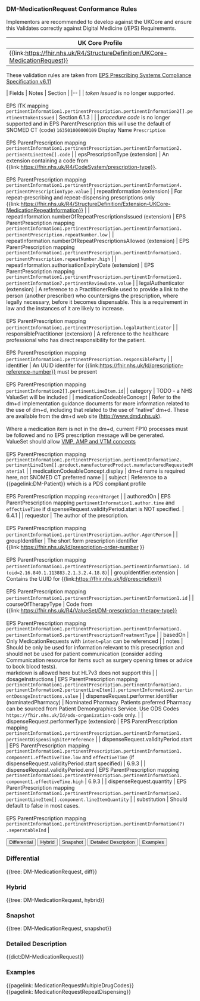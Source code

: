### DM-MedicationRequest Conformance Rules

Implementors are recommended to develop against the UKCore and ensure this Validates correctly against Digital Medicine (/EPS) Requirements. 

| UK Core Profile | 
|--
| {{link:https://fhir.nhs.uk/R4/StructureDefinition/UKCore-MedicationRequest}}  |


These validation rules are taken from [EPS Prescribing Systems Compliance Specification v6.11](https://digital.nhs.uk/binaries/content/assets/website-assets/services/electronic-prescription-service/eps-prescribing-system-mvp/eps-prescribing-systems-compliance-specification-v6_11.pdf)



| Fields | Notes | Section |
|--
|  | *token issued* is no longer supported. <br><br> EPS ITK mapping `pertinentInformation1.pertinentPrescription.pertinentInformation2[].pertinentTokenIssued` | Section 6.1.3 |
|  | *procedure code* is no longer supported and in EPS ParentPrescription this will use the default of SNOMED CT (code) `163501000000109` Display Name `Prescription` <br><br> EPS ParentPrescription mapping `pertinentInformation1.pertinentPrescription.pertinentInformation2.` `pertinentLineItem[].code` | 
| epsPrescriptionType (extension) | An extension containing a code from {{link:https://fhir.nhs.uk/R4/CodeSystem/prescription-type}}. <br><br> EPS ParentPrescription mapping `pertinentInformation1.pertinentPrescription.pertinentInformation4.` `pertinentPrescriptionType.value` |
| repeatInformation (extension) | For repeat-prescribing and repeat-dispensing prescriptions only {{link:https://fhir.nhs.uk/R4/StructureDefinition/Extension-UKCore-MedicationRepeatInformation}} |
| repeatInformation.numberOfRepeatPrescriptionsIssued (extension) |  EPS ParentPrescription mapping `pertinentInformation1.pertinentPrescription.pertinentInformation1.` `pertinentPrescription.repeatNumber.low`  |
| repeatInformation.numberOfRepeatPrescriptionsAllowed (extension) |  EPS ParentPrescription mapping `pertinentInformation1.pertinentPrescription.pertinentInformation1.` `pertinentPrescription.repeatNumber.high` |
| repeatInformation.authorisationExpiryDate (extension) | EPS ParentPrescription mapping  `pertinentInformation1.pertinentPrescription.pertinentInformation1.` `pertinentInformation7.pertinentReviewDate.value` |
| legalAuthenticator (extension) | A reference to a PractitionerRole used to provide a link to the person (another prescriber) who countersigns the prescription, where legally necessary, before it becomes dispensable. This is a requirement in law and the instances of it are likely to increase. <br><br> EPS ParentPrescription mapping `pertinentInformation1.pertinentPrescription.legalAuthenticator` | 
| responsiblePractitioner (extension) | A reference to the healthcare professional who has direct responsibility for the patient. <br><br> EPS ParentPrescription mapping `pertinentInformation1.pertinentPrescription.responsibleParty` |
| identifier | An UUID identifer for {{link:https://fhir.nhs.uk/Id/prescription-reference-number}} must be present <br><br> EPS ParentPrescription mapping `pertinentInformation2[].pertinentLineItem.id`|
| category | TODO - a NHS ValueSet will be included |
| medicationCodeableConcept | Refer to the dm+d implementation guidance documents for more information related to the use of dm+d, including that related to the use of “native” dm+d. These are available from the dm+d web site (http://www.dmd.nhs.uk). <br> <br> Where a medication item is not in the dm+d, current FP10 processes must be followed and no EPS prescription message will be generated. <br> ValueSet should allow [VMP, AMP and VTM concepts](link:https://developer.nhs.uk/apis/dose-syntax-implementation-1-3-2-alpha/#fast-healthcare-interoperability-resources-fhir-and-interopen)  <br><br> EPS ParentPrescription mapping `pertinentInformation1.pertinentPrescription.pertinentInformation2.` `pertinentLineItem[].product.manufacturedProduct.manufacturedRequestedMaterial` |
| medicationCodeableConcept.display | dm+d name is required here, not SNOMED CT preferred name |
| subject | Reference to a {{pagelink:DM-Patient}} which is a PDS compliant profile <br><br> EPS ParentPrescription mapping `recordTarget` |
| authoredOn | EPS ParentPrescription mapping `pertinentInformation1.author.time` and `effectiveTime` if  dispenseRequest.validityPeriod.start is NOT specified. | 6.4.1 |
| requestor | The author of the prescription.  <br><br> EPS ParentPrescription mapping `pertinentInformation1.pertinentPrescription.author.AgentPerson` |
| groupIdentifier | The short form prescription identifier {{link:https://fhir.nhs.uk/Id/prescription-order-number }}  <br><br> EPS ParentPrescription mapping `pertinentInformation1.pertinentPrescription.pertinentInformation1.` `id (oid=2.16.840.1.113883.2.1.3.2.4.18.8)`| 
| groupIdentifier.extension | Contains the UUID for {{link:https://fhir.nhs.uk/Id/prescription}}  <br><br> EPS ParentPrescription mapping `pertinentInformation1.pertinentPrescription.pertinentInformation1.id` | 
| courseOfTherapyType | Code from {{link:https://fhir.nhs.uk/R4/ValueSet/DM-prescription-therapy-type}} <br><br> EPS ParentPrescription mapping `pertinentInformation1.pertinentPrescription.pertinentInformation1.` `pertinentInformation5.pertinentPrescriptionTreatmentType` |
| basedOn | Only MedicationRequests with `intent=plan` can be referenced  | 
| notes | Should be only be used for information relevant to this presecription and should not be used for patient communication (consider adding Communication resource for items such as surgery opening times or advice to book blood tests). <br> markdown is allowed here but HL7v3 does not support this |
| dosageInstructions | EPS ParentPrescription mapping `pertinentInformation1.pertinentPrescription.pertinentInformation1.` `pertinentInformation2.pertinentLineItem[].pertinentInformation2.pertinentDosageInstructions.value` |
| dispenseRequest.performer.identifier (nominatedPharmacy) | Nominated Pharmacy. Patients preferred Pharmacy can be sourced from Patient Demongraphics Service. Use ODS Codes `https://fhir.nhs.uk/Id/ods-organization-code` only. |
| dispenseRequest.performerType (extension) | EPS ParentPrescription mapping `pertinentInformation1.pertinentPrescription.pertinentInformation1.` `pertinentDispensingSitePreference` |
| dispenseRequest.validityPeriod.start | EPS ParentPrescription mapping `pertinentInformation1.pertinentPrescription.pertinentInformation1.` `component1.effectiveTime.low` and `effectiveTime` (if dispenseRequest.validityPeriod.start specified) | 6.9.3 |
| dispenseRequest.validityPeriod.end | EPS ParentPrescription mapping `pertinentInformation1.pertinentPrescription.pertinentInformation1.` `component1.effectiveTime.high` | 6.9.3 |
| dispenseRequest.quantity | EPS ParentPrescription mapping `pertinentInformation1.pertinentPrescription.pertinentInformation2.` `pertinentLineItem[].component.lineItemQuantity` |
| substitution | Should default to false in most cases. <br><br> EPS ParentPrescription mapping `pertinentInformation1.pertinentPrescription.pertinentInformation(?)` `.seperatableInd` |



<div class="tab">
  <button class="tablinks" onclick="openTab(event, 'Differential')">Differential</button>
  <button class="tablinks active" onclick="openTab(event, 'Hybrid')">Hybrid</button>
  <button class="tablinks" onclick="openTab(event, 'Snapshot')">Snapshot</button>
    <button class="tablinks" onclick="openTab(event, 'Detailed Description')">Detailed Description</button>
  <button class="tablinks" onclick="openTab(event, 'Examples')">Examples</button>
</div>
<div id="Differential" class="tabcontent">
  <h3>Differential</h3>
  {{tree: DM-MedicationRequest, diff}}
</div>
<div id="Hybrid" class="tabcontent" style="display:block">
  <h3>Hybrid</h3>
  {{tree: DM-MedicationRequest, hybrid}}
</div>
<div id="Snapshot" class="tabcontent">
  <h3>Snapshot</h3>
  {{tree: DM-MedicationRequest, snapshot}}
</div>
<div id="Detailed Description" class="tabcontent">
  <h3>Detailed Description</h3>
  {{dict:DM-MedicationRequest}}
</div>
<div id="Examples" class="tabcontent">
  <h3>Examples</h3>
  {{pagelink: MedicationRequestMultipleDrugCodes}} <br>
  {{pagelink: MedicationRequestRepeatDispensing}} <br>
</div>
